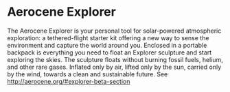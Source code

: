 # Aerocene Explorer
The Aerocene Explorer is your personal tool for solar-powered atmospheric exploration: a tethered-flight starter kit offering a new way to sense the environment and capture the world around you. Enclosed in a portable backpack is everything you need to float an Explorer sculpture and start exploring the skies. The sculpture floats without burning fossil fuels, helium, and other rare gases. Inflated only by air, lifted only by the sun, carried only by the wind, towards a clean and sustainable future. See http://aerocene.org/#explorer-beta-section
